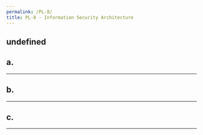 ```yaml
---
permalink: /PL-8/
title: PL-8 - Information Security Architecture
---
```

## undefined
## a.   
* * *   
## b.   
* * *   
## c.   
* * *   
